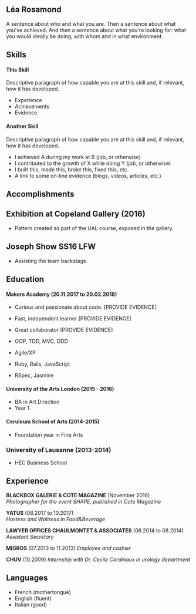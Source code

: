 ## Léa Rosamond

A sentence about who and what you are. Then a sentence about what you've achieved. And then a sentence about what you're looking for: what you would ideally be doing, with whom and in what environment.

## Skills

#### This Skill

Descriptive paragraph of how capable you are at this skill and, if relevant, how it has developed.

- Experience
- Achievements
- Evidence

#### Another Skill

Descriptive paragraph of how capable you are at this skill and, if relevant, how it has developed.

- I achieved A during my work at B (job, or otherwise)
- I contributed to the growth of X while doing Y (job, or otherwise)
- I built this, made this, broke this, fixed this, etc.
- A link to some on-line evidence (blogs, videos, articles, etc.)

## Accomplishments

## Exhibition at Copeland Gallery (2016)

- Pattern created as part of the UAL course, exposed in the gallery.

## Joseph Show SS16 LFW

- Assisting the team backstage.

## Education

#### Makers Academy (20.11.2017 to 20.02.2018)

- Curious and passionate about code. [PROVIDE EVIDENCE]
- Fast, independent learner [PROVIDE EVIDENCE]
- Great collaborator [PROVIDE EVIDENCE]

- OOP, TDD, MVC, DDD
- Agile/XP
- Ruby, Rails, JavaScript
- RSpec, Jasmine

#### University of the Arts London (2015 - 2016)

- BA in Art Direction
- Year 1

#### Ceruleum School of Arts (2014-2015)
- Foundation year in Fine Arts

### University of Lausanne (2013-2014)
- HEC Business School

## Experience

**BLACKBOX GALERIE & COTE MAGAZINE** (November 2016)    
*Photographer for the event SHAPE, published in Cote Magazine*  

**YATUS** (08.2017 to 10.2017)   
*Hostess and Waitress in Food&Beverage*

**LAWYER OFFICES CHAULMONTET & ASSOCIATES** (06.2014 to 08.2014)
*Assistant Secretary*

**MIGROS** (07.2013 to 11.2013)
*Employee and cashier*

**CHUV** (10.2009)
*Internship with Dr. Cecile Cardinaux in urology department*  

## Languages

- French (mothertongue)
- English (fluent)
- Italian (good)
